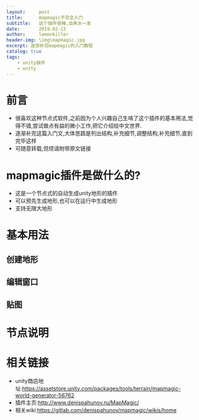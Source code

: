 ```yaml
---
layout:     post
title:      mapmagic不完全入门
subtitle:   这个插件很棒,自来水一发
date:       2019-02-13
author:     lemonkiller
header-img: \img\mapmagic.jpg
excerpt: 逐渐补完mapmagic的入门教程
catalog: true
tags:
    - unity插件
    - unity
---
```

# 前言

- 很喜欢这种节点式软件,之前因为个人兴趣自己生啃了这个插件的基本用法,觉得不错,尝试做点有益的微小工作,把它介绍给中文世界.
- 逐渐补完这篇入门文,大体思路是列出结构,补充细节,调整结构,补充细节,直到完毕这样
- 可随意转载,但烦请附带原文链接

# mapmagic插件是做什么的?
- 这是一个节点式的自动生成unity地形的插件
- 可以预先生成地形,也可以在运行中生成地形
- 支持无限大地形

# 基本用法
## 创建地形
## 编辑窗口
## 贴图

# 节点说明


# 相关链接

- unity商店地址:https://assetstore.unity.com/packages/tools/terrain/mapmagic-world-generator-56762
- 插件主页:http://www.denispahunov.ru/MapMagic/
- 相关wiki:https://gitlab.com/denispahunov/mapmagic/wikis/home


